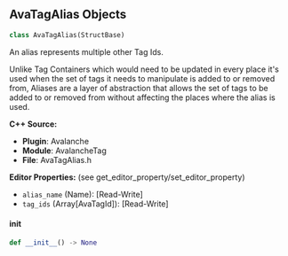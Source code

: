 ## AvaTagAlias Objects

```python
class AvaTagAlias(StructBase)
```

An alias represents multiple other Tag Ids.

Unlike Tag Containers which would need to be updated in every place it's used when the set of tags it needs to manipulate is added to or removed from,
Aliases are a layer of abstraction that allows the set of tags to be added to or removed from without affecting the places where the alias is used.

**C++ Source:**

- **Plugin**: Avalanche
- **Module**: AvalancheTag
- **File**: AvaTagAlias.h

**Editor Properties:** (see get_editor_property/set_editor_property)

- ``alias_name`` (Name):  [Read-Write]
- ``tag_ids`` (Array[AvaTagId]):  [Read-Write]

<a id="unreal.AvaTagAlias.__init__"></a>

#### __init__

```python
def __init__() -> None
```

<a id="unreal.AvaTagHandle"></a>